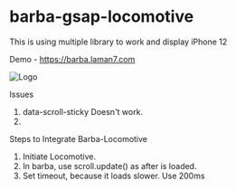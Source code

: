 # barba-gsap-locomotive

This is using multiple library to work and display iPhone 12

Demo - https://barba.laman7.com

![Logo](https://assetl7.s3.ap-southeast-1.amazonaws.com/2019/07/laman7-logo-web-design-company-malaysia.svg)

Issues
1. data-scroll-sticky Doesn't work.
2. 

Steps to Integrate Barba-Locomotive
1. Initiate Locomotive.
2. In barba, use scroll.update() as after is loaded.
3. Set timeout, because it loads slower. Use 200ms